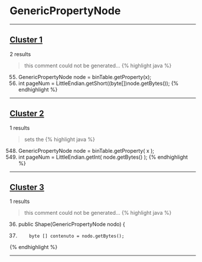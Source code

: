 # GenericPropertyNode

***

## [Cluster 1](./1)
2 results
> this comment could not be generated...
{% highlight java %}
55. GenericPropertyNode node = binTable.getProperty(x);
57. int pageNum = LittleEndian.getShort((byte[])node.getBytes());
{% endhighlight %}

***

## [Cluster 2](./2)
1 results
> sets the 
{% highlight java %}
548. GenericPropertyNode node = binTable.getProperty( x );
550. int pageNum = LittleEndian.getInt( node.getBytes() );
{% endhighlight %}

***

## [Cluster 3](./3)
1 results
> this comment could not be generated...
{% highlight java %}
36. public Shape(GenericPropertyNode nodo) {
37.         byte [] contenuto = nodo.getBytes();
{% endhighlight %}

***

